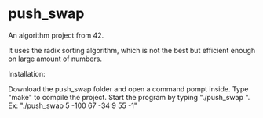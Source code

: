# push_swap
An algorithm project from 42.

It uses the radix sorting algorithm, which is not the best but efficient enough on large amount of numbers.

Installation: 

Download the push_swap folder and open a command pompt inside.
Type "make" to compile the project.
Start the program by typing "./push_swap <random amount of numbers>".
Ex: "./push_swap 5 -100 67 -34 9 55 -1"
